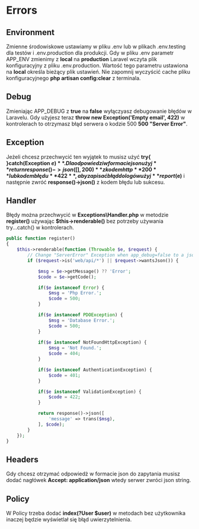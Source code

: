 # Errors

## Environment

Zmienne środowiskowe ustawiamy w pliku .env lub w plikach .env.testing dla testów i .env.production dla produkcji.
Gdy w pliku .env parametr APP_ENV zmienimy z **local** na **production** Laravel wczyta plik konfiguracyjny z pliku .env.production. Wartość tego parametru ustawiona na **local** określa bieżący plik ustawień. Nie zapomnij wyczyścić cache pliku konfiguracyjnego **php artisan config:clear** z terminala.

## Debug

Zmieniając APP_DEBUG z **true** na **false** wyłączyasz debugowanie błędów w Laravelu. 
Gdy użyjesz teraz **throw new Exception('Empty email', 422)** w kontrolerach to otrzymasz błąd serwera o kodzie 500
**500 "Server Error"**. 

## Exception

Jeżeli chcesz przechwycić ten wyjątek to musisz użyć **try{ }catch(Exception $e){ }**. Dla odpowiedzi w formacie json użyj **return response()->json([], 200)** z kodem http **200** lub kodem błędu **422**, aby zapisać błąd do logów użyj **report($e)** i następnie zwróć **response()->json()** z kodem błędu lub sukcesu.

## Handler

Błędy można przechwycić w **Exceptions\Handler.php** w metodzie **register()** używając **$this->renderable()** bez potrzeby używania try...catch() w kontrolerach.
```php
public function register()
{
    $this->renderable(function (Throwable $e, $request) {			
        // Change "ServerError" Exception when app_debug=false to a json response
        if ($request->is('web/api/*') || $request->wantsJson()) {

            $msg = $e->getMessage() ?? 'Error';
            $code = $e->getCode();

            if($e instanceof Error) {
                $msg = 'Php Error.';
                $code = 500;
            }

            if($e instanceof PDOException) {
                $msg = 'Database Error.';
                $code = 500;
            }
            
            if($e instanceof NotFoundHttpException) {
                $msg = 'Not Found.';
                $code = 404;
            }

            if($e instanceof AuthenticationException) {
                $code = 401;
            }

            if($e instanceof ValidationException) {
                $code = 422;
            }

            return response()->json([
                'message' => trans($msg),
            ], $code);
        }
    });
}
```

## Headers

Gdy chcesz otrzymać odpowiedż w formacie json do zapytania musisz dodać nagłówek **Accept: application/json** wtedy serwer zwróci json string.

## Policy

W Policy trzeba dodać **index(?User $user)** w metodach bez użytkownika inaczej będzie wyświetlał się błąd uwierzytelnienia.
